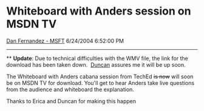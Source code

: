 <div id="page">

# Whiteboard with Anders session on MSDN TV

[Dan Fernandez -
MSFT](https://social.msdn.microsoft.com/profile/Dan%20Fernandez%20-%20MSFT)
6/24/2004 6:52:00 PM

-----

<div id="content">

\*\* **Update**: Due to technical difficulties with the WMV file, the
link for the download has been taken down. 
[Duncan](http://blogs.msdn.com/duncanma/) assures me it will be up soon.

The Whiteboard with Anders cabana session from TechEd ~~is now~~ will
soon be on MSDN TV for download. You'll get to hear Anders take live
questions from the audience and whiteboard the explanation. 

Thanks to Erica and Duncan for making this happen

</div>

</div>

